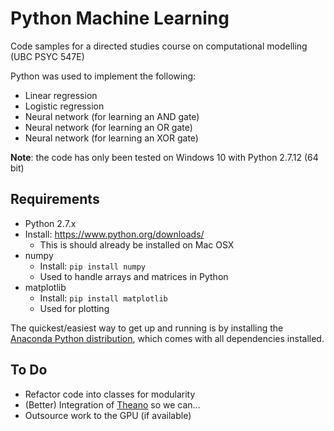 # Python Machine Learning

Code samples for a directed studies course on computational modelling (UBC PSYC 547E)

Python was used to implement the following:

* Linear regression
* Logistic regression
* Neural network (for learning an AND gate)
* Neural network (for learning an OR gate)
* Neural network (for learning an XOR gate)

**Note**: the code has only been tested on Windows 10 with Python 2.7.12 (64 bit)

## Requirements

* Python 2.7.x
 * Install: https://www.python.org/downloads/
    * This is should already be installed on Mac OSX
* numpy
  * Install: `pip install numpy`
  * Used to handle arrays and matrices in Python
* matplotlib
  * Install: `pip install matplotlib`
  * Used for plotting

The quickest/easiest way to get up and running is by installing the [Anaconda Python distribution](https://www.continuum.io/downloads), which comes with all dependencies installed.

## To Do

* Refactor code into classes for modularity
* (Better) Integration of [Theano](http://deeplearning.net/software/theano/) so we can...
* Outsource work to the GPU (if available)
